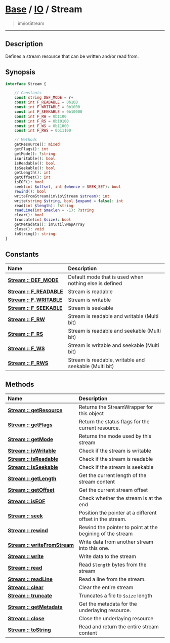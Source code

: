 # [Base](Base.md) / [IO](IO.md) / Stream
 > im\io\Stream
____

## Description
Defines a stream resource that can be written and/or read from.

## Synopsis
```php
interface Stream {

    // Constants
    const string DEF_MODE = r+
    const int F_READABLE = 0b100
    const int F_WRITABLE = 0b1000
    const int F_SEEKABLE = 0b10000
    const int F_RW = 0b1100
    const int F_RS = 0b10100
    const int F_WS = 0b11000
    const int F_RWS = 0b11100

    // Methods
    getResource(): mixed
    getFlags(): int
    getMode(): ?string
    isWritable(): bool
    isReadable(): bool
    isSeekable(): bool
    getLength(): int
    getOffset(): int
    isEOF(): bool
    seek(int $offset, int $whence = SEEK_SET): bool
    rewind(): bool
    writeFromStream(im\io\Stream $stream): int
    write(string $string, bool $expand = false): int
    read(int $length): ?string
    readLine(int $maxlen = -1): ?string
    clear(): bool
    truncate(int $size): bool
    getMetadata(): im\util\MapArray
    close(): void
    toString(): string
}
```

## Constants
| Name | Description |
| :--- | :---------- |
| [__Stream&nbsp;::&nbsp;DEF\_MODE__](IO-Stream_DEF_MODE.md) | Default mode that is used when nothing else is defined |
| [__Stream&nbsp;::&nbsp;F\_READABLE__](IO-Stream_F_READABLE.md) | Stream is readable |
| [__Stream&nbsp;::&nbsp;F\_WRITABLE__](IO-Stream_F_WRITABLE.md) | Stream is writable |
| [__Stream&nbsp;::&nbsp;F\_SEEKABLE__](IO-Stream_F_SEEKABLE.md) | Stream is seekable |
| [__Stream&nbsp;::&nbsp;F\_RW__](IO-Stream_F_RW.md) | Stream is readable and writable (Multi bit) |
| [__Stream&nbsp;::&nbsp;F\_RS__](IO-Stream_F_RS.md) | Stream is readable and seekable (Multi bit) |
| [__Stream&nbsp;::&nbsp;F\_WS__](IO-Stream_F_WS.md) | Stream is writable and seekable (Multi bit) |
| [__Stream&nbsp;::&nbsp;F\_RWS__](IO-Stream_F_RWS.md) | Stream is readable, writable and seekable (Multi bit) |

## Methods
| Name | Description |
| :--- | :---------- |
| [__Stream&nbsp;::&nbsp;getResource__](IO-Stream_getResource.md) | Returns the StreamWrapper for this object |
| [__Stream&nbsp;::&nbsp;getFlags__](IO-Stream_getFlags.md) | Return the status flags for the current resource. |
| [__Stream&nbsp;::&nbsp;getMode__](IO-Stream_getMode.md) | Returns the mode used by this stream |
| [__Stream&nbsp;::&nbsp;isWritable__](IO-Stream_isWritable.md) | Check if the stream is writable |
| [__Stream&nbsp;::&nbsp;isReadable__](IO-Stream_isReadable.md) | Check if the stream is readable |
| [__Stream&nbsp;::&nbsp;isSeekable__](IO-Stream_isSeekable.md) | Check if the stream is seekable |
| [__Stream&nbsp;::&nbsp;getLength__](IO-Stream_getLength.md) | Get the current length of the stream content |
| [__Stream&nbsp;::&nbsp;getOffset__](IO-Stream_getOffset.md) | Get the current stream offset |
| [__Stream&nbsp;::&nbsp;isEOF__](IO-Stream_isEOF.md) | Check whether the stream is at the end |
| [__Stream&nbsp;::&nbsp;seek__](IO-Stream_seek.md) | Position the pointer at a different offset in the stream. |
| [__Stream&nbsp;::&nbsp;rewind__](IO-Stream_rewind.md) | Rewind the pointer to point at the begining of the stream |
| [__Stream&nbsp;::&nbsp;writeFromStream__](IO-Stream_writeFromStream.md) | Write data from another stream into this one. |
| [__Stream&nbsp;::&nbsp;write__](IO-Stream_write.md) | Write data to the stream |
| [__Stream&nbsp;::&nbsp;read__](IO-Stream_read.md) | Read `$length` bytes from the stream |
| [__Stream&nbsp;::&nbsp;readLine__](IO-Stream_readLine.md) | Read a line from the stream. |
| [__Stream&nbsp;::&nbsp;clear__](IO-Stream_clear.md) | Clear the entire stream |
| [__Stream&nbsp;::&nbsp;truncate__](IO-Stream_truncate.md) | Truncates a file to `$size` length |
| [__Stream&nbsp;::&nbsp;getMetadata__](IO-Stream_getMetadata.md) | Get the metadata for the underlaying resource. |
| [__Stream&nbsp;::&nbsp;close__](IO-Stream_close.md) | Close the underlaying resource |
| [__Stream&nbsp;::&nbsp;toString__](IO-Stream_toString.md) | Read and return the entire stream content |
